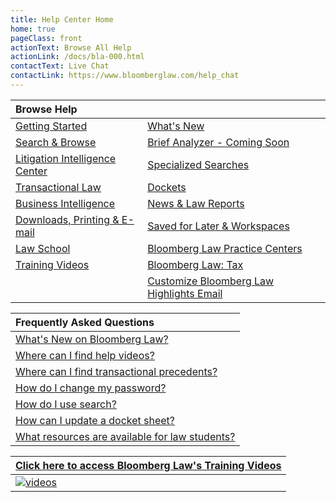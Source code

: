 ```yaml
---
title: Help Center Home
home: true
pageClass: front
actionText: Browse All Help
actionLink: /docs/bla-000.html
contactText: Live Chat
contactLink: https://www.bloomberglaw.com/help_chat
---
```

|Browse Help   |     |
|:-------------|-----|
|[Getting Started](/docs/bla-000.html)|[What's New](/docs/blh-000-whats-new.html)|
|[Search & Browse](/docs/blh-010-search-and-browse.html)|[Brief Analyzer - Coming Soon](/docs/blh-120-videos.html#brief-analyzer-coming-soon)|
|[Litigation Intelligence Center](/docs/blh-030-litigation-intelligence-center.html)|[Specialized Searches](/docs/blh-020-specialized-searches.html)|
|[Transactional Law](/docs/blh-050-corporate-and-transactional.html)|[Dockets](/docs/blh-040-dockets.html)|
|[Business Intelligence](/docs/blh-070-business-intelligence-center.html)|[News & Law Reports](/docs/blh-060-news-and-law-reports.html)|
|[Downloads, Printing & E-mail](/docs/blh-090-downloads-printing-and-email.html)|[Saved for Later & Workspaces](/docs/blh-080-saved-for-later-and-workspaces.html)|
|[Law School](/docs/blh-110-law-school.html)|[Bloomberg Law Practice Centers](/docs/blh-100-bloomberg-law-practice-centers.html)|
|[Training Videos](/docs/blh-120-videos.html)|[Bloomberg Law: Tax](https://bltx-help.bloombergtax.com/)|
||[Customize Bloomberg Law Highlights Email](/images/Customizing-your-Case-Alerts-on-Bloomberg-Law.pdf)|

|Frequently Asked Questions    |
|:-------------|
|[What's New on Bloomberg Law?](/docs/blh-000-whats-new.html)|
|[Where can I find help videos?](/docs/blh-120-videos.html)  |
|[Where can I find transactional precedents?](/docs/blh-050-corporate-and-transactional.html#precedent-documents-overview)|
|[How do I change my password?](/docs/bla-000.html#change-your-password)|
|[How do I use search?](/docs/blh-010-search-and-browse.html#search-browse-basics)|
|[How can I update a docket sheet?](/docs/blh-040-dockets.html#update-dockets)|
|[What resources are available for law students?](/docs/blh-110-law-school.html#law-student-resources)|

|[Click here to access Bloomberg Law's Training Videos](/docs/blh-120-videos.html)|
|:-------------|
|[![videos](/images/blaw-help-home.jpg "videos")](/docs/blh-120-videos.html)|







